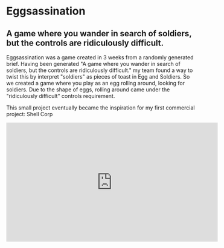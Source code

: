 # Eggsassination
## A game where you wander in search of soldiers, but the controls are ridiculously difficult.

Eggsassination was a game created in 3 weeks from a randomly generated brief. Having been generated "A game where you wander in search of soldiers, but the controls are ridiculously difficult." my team found a way to twist this by interpret "soldiers" as pieces of toast in Egg and Soldiers. So we created a game where you play as an egg rolling around, looking for soldiers. Due to the shape of eggs, rolling around came under the "ridiculously difficult" controls requirement.

This small project eventually became the inspiration for my first commercial project: Shell Corp

<iframe width="560" height="315" src="https://www.youtube.com/embed/L6qPvoNR-c0?si=k_wYhk7Bv5V7JM43" title="YouTube video player" frameborder="0" allow="accelerometer; autoplay; clipboard-write; encrypted-media; gyroscope; picture-in-picture; web-share" referrerpolicy="strict-origin-when-cross-origin" allowfullscreen></iframe>